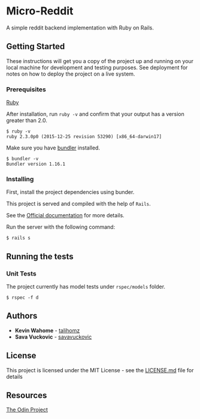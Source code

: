 # Micro-Reddit

A simple reddit backend implementation with Ruby on Rails.


## Getting Started

These instructions will get you a copy of the project up and running on your local machine for development and testing purposes. See deployment for notes on how to deploy the project on a live system.


### Prerequisites

[Ruby](https://www.ruby-lang.org/en/documentation/installation/)

After installation, run `ruby -v` and confirm that your output has a version greater than 2.0.

```
$ ruby -v
ruby 2.3.0p0 (2015-12-25 revision 53290) [x86_64-darwin17]
```

Make sure you have [bundler](http://bundler.io/) installed.
```
$ bundler -v
Bundler version 1.16.1
```

### Installing

First, install the project dependencies using bunder.

This project is served and compiled with the help of `Rails`. 

See the [Official documentation](http://guides.rubyonrails.org/getting_started.html) for more details.

Run the server with the following command:

```
$ rails s
```

## Running the tests

### Unit Tests

The project currently has model tests under `rspec/models` folder.

```
$ rspec -f d
``` 

## Authors

* **Kevin Wahome** - [talihomz](https://github.com/talihomz)
* **Sava Vuckovic** - [savavuckovic](https://github.com/savavuckovic)

## License

This project is licensed under the MIT License - see the [LICENSE.md](LICENSE.md) file for details

## Resources

[The Odin Project](https://www.theodinproject.com/courses/ruby-on-rails/lessons/building-with-active-record)